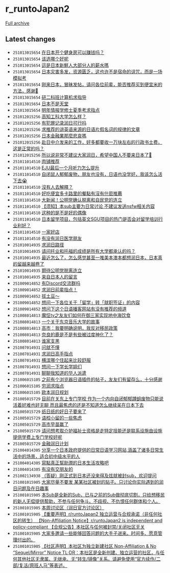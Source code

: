 # r_runtoJapan2

[Full archive](archive.md)

## Latest changes

- `251013015654` [在日本开个健身房可以赚钱吗？](../posts/r_runtoJapan2/251012082224_1o4jnjo.md)
- `251013015654` [该选哪个好呢](../posts/r_runtoJapan2/251012232250_1o53zc6.md)
- `251013015654` [這是日本新鮮人大部分人的薪水嗎](../posts/r_runtoJapan2/251012062139_1o4hrdi.md)
- `251013015654` [日本灾害多发，资源匮乏，这也许不是宿命的诅咒，而是一场模拟考](../posts/r_runtoJapan2/251012181435_1o4wc3k.md)
- `251013015654` [刚来日本，冒昧发帖，请问各位前辈，能否推荐买到便宜米的方法，感谢🙏](../posts/r_runtoJapan2/251012132902_1o4p3o9.md)
- `251013015654` [研二科班计算机求指导](../posts/r_runtoJapan2/251012201113_1o4zcr8.md)
- `251013015654` [日本不是天堂](../posts/r_runtoJapan2/251012160939_1o4t27t.md)
- `251013015654` [明年情报学修士夏季考求指点](../posts/r_runtoJapan2/251012123511_1o4nxgu.md)
- `251012015256` [高知工科大学怎么样？](../posts/r_runtoJapan2/251010143015_1o32hdf.md)
- `251012015256` [有犯罪记录润日可行吗](../posts/r_runtoJapan2/251011045151_1o3mqsu.md)
- `251012015256` [求推荐的讲英语来源的日语片假名词的规律的文章](../posts/r_runtoJapan2/251011131450_1o3vcvg.md)
- `251012015256` [日本金融業那麼悲哀嗎](../posts/r_runtoJapan2/251011070440_1o3ozr3.md)
- `251012015256` [赴日中介发来的工作，好多都要收一万块左右的行政书士费，这是正常的吗？](../posts/r_runtoJapan2/251011162834_1o3zzrz.md)
- `251012015256` [所以说非常不建议大家润日，希望中国人不要来日本了🙏](../posts/r_runtoJapan2/251011211709_1o472gg.md)
- `251011014510` [肉铺推荐](../posts/r_runtoJapan2/251010042442_1o2rcii.md)
- `251011014510` [EJU最后一个月听力怎么提升](../posts/r_runtoJapan2/251010130340_1o30bp7.md)
- `251011014510` [自闭鼠人郁郁废物，朋友也没有，日语也没学好，我该怎么活下去😭](../posts/r_runtoJapan2/251010111302_1o2y0p1.md)
- `251011014510` [沒有人去解釋？](../posts/r_runtoJapan2/251010203559_1o3c91w.md)
- `251011014510` [好吃便宜多卡路里的餐點有沒有什麽推薦](../posts/r_runtoJapan2/251010034610_1o2qlzo.md)
- `251011014510` [大新闻！公明党确认脱离和自民党的连立](../posts/r_runtoJapan2/251010070834_1o2u44v.md)
- `251011014510` [【须知】本sub主要为日常讨论 不建议发送nsfw相关内容](../posts/r_runtoJapan2/251010144326_1o32trc.md)
- `251011014510` [这种的是不是好的偶像](../posts/r_runtoJapan2/251010102335_1o2x4y9.md)
- `251011014510` [日本留学项目，包括英文SGU项目的热门是否会对留学培训行业利好？](../posts/r_runtoJapan2/251010025101_1o2picv.md)
- `251011014510` [一家好店](../posts/r_runtoJapan2/251010051631_1o2sa0m.md)
- `251011014510` [有没有润日医学朋友](../posts/r_runtoJapan2/251010090731_1o2vwkz.md)
- `251010014935` [求润日路径](../posts/r_runtoJapan2/251009023232_1o1ukgj.md)
- `251010014935` [请问托业和托福的成绩是所有大学都承认的吗？](../posts/r_runtoJapan2/251009075128_1o1zys7.md)
- `251010014935` [最近怎么了，怎么感觉甚至一堆美本澳本都想润日本，日本真的留越来越卷了](../posts/r_runtoJapan2/251010011909_1o2nmce.md)
- `251010014935` [期待公明党脱离连立](../posts/r_runtoJapan2/251009165821_1o2beal.md)
- `251010014935` [来自日本人的留言](../posts/r_runtoJapan2/251009015557_1o1ttbp.md)
- `251009014852` [有Discord交流群吗](../posts/r_runtoJapan2/251008032038_1o0zpoq.md)
- `251009014852` [求润日前辈指点！](../posts/r_runtoJapan2/251008164628_1o1ftic.md)
- `251009014852` [拔土豆～](../posts/r_runtoJapan2/251008084033_1o152gf.md)
- `251009014852` [想问一下各位关于「留学」转「就职签证」的内容](../posts/r_runtoJapan2/251008160253_1o1en21.md)
- `251009014852` [想问下这个日语播客网站有没有推荐的频道](../posts/r_runtoJapan2/251005144803_1nyq5uv.md)
- `251008014813` [魔怔tv之友友们如何在御三家实现地中海饮食](../posts/r_runtoJapan2/251007073309_1o088om.md)
- `251008014813` [一个关于东京音乐大学的故事](../posts/r_runtoJapan2/251007223810_1o0tm6y.md)
- `251008014813` [高市：我要明确说明，我反对移民政策](../posts/r_runtoJapan2/251007060636_1o06ve0.md)
- `251008014813` [奈良的鹿是不是有些被过度神化了？](../posts/r_runtoJapan2/251008004333_1o0wgg6.md)
- `251008014813` [谁家支黑](../posts/r_runtoJapan2/251007072608_1o084tr.md)
- `251007014931` [问就不懂](../posts/r_runtoJapan2/251006154502_1nzmoez.md)
- `251007014931` [求润日高手指点](../posts/r_runtoJapan2/251006135742_1nzjslp.md)
- `251007014931` [横滨哪个住起来比较舒服](../posts/r_runtoJapan2/251006103231_1nzfert.md)
- `251007014931` [想问一下学长学姐们](../posts/r_runtoJapan2/251006105314_1nzfrqo.md)
- `251007014931` [聊聊我知道的华人派遣](../posts/r_runtoJapan2/251006032817_1nz8h7x.md)
- `251006015105` [之前有个浏览器日语插件的帖子，友友们有留存么，十分感谢](../posts/r_runtoJapan2/251005173052_1nyuf7b.md)
- `251006015105` [穷润求指点](../posts/r_runtoJapan2/251005183301_1nyw3f3.md)
- `251006015105` [欧本润日规划](../posts/r_runtoJapan2/251005111048_1nylfci.md)
- `251005015729` [目前在关东上专门学校 作为一个内向自闭郁郁蹲蛆废物只能说活着好难也好无聊 而且最焦虑的还是不知道怎么继续呆在日本下去](../posts/r_runtoJapan2/251004042703_1nxkixd.md)
- `251005015729` [纸日纸的好日子要来了](../posts/r_runtoJapan2/251004083828_1nxoowl.md)
- `251005015729` [语校小留的一些焦虑](../posts/r_runtoJapan2/251004045610_1nxl1h2.md)
- `251005015729` [高市早苗赢了](../posts/r_runtoJapan2/251004055841_1nxm3u2.md)
- `251005015729` [请问想考取介护福祉士资格是走特定技能还是联系设施由设施提供学费上专门学校好呢](../posts/r_runtoJapan2/251004110330_1nxr1d9.md)
- `251005015729` [金融润日计划](../posts/r_runtoJapan2/251003112249_1nwwe5a.md)
- `251004014305` [分享一个日本政府提供的日常日语学习网站,涵盖了诸多日常生活中的场景，适合初中级水平的人](../posts/r_runtoJapan2/251003081731_1nwtb9t.md)
- `251004014305` [寫點真正幫助潤的日本生活攻略吧](../posts/r_runtoJapan2/251003080457_1nwt4fr.md)
- `251004014305` [有没有交朋友的](../posts/r_runtoJapan2/251003124032_1nwy0ve.md)
- `251002134938` [（答疑）刚正式到日本还没来得及炫就被封sub，欢迎提问](../posts/r_runtoJapan2/251002130800_1nw3atz.md)
- `251001015905` [大家尽量不要发 某某社区被封的贴子。只讨论你实际遇到的润日问题及在日趣事](../posts/r_runtoJapan2/250930071646_1nu6lxa.md)
- `251001015905` [本Sub是全新的Sub，已与之前的Sub做彻底切割，只给想移民的新人无偿提供帮助，不参与任何争斗。不歧视、不仇恨任何群体和个人。](../posts/r_runtoJapan2/250930040700_1nu3f8g.md)
- `251001015905` [本周讨论区（润日官方讨论区）](../posts/r_runtoJapan2/250928101514_1nskq1l.md)
- `251001015905` [【重要声明】r/runtoJapan2 独立运营与合规承诺（非任何社区的转生）  【Non-Affiliation Notice】r/runtoJapan2 is independent and policy-compliant  【合规公告】本社区与任何被封禁/关闭社区无关](../posts/r_runtoJapan2/250930143030_1nuer4m.md)
- `251001015905` [大家多邀请一些能够回答问题的大手子进来。时间多、愿意管理付出的。](../posts/r_runtoJapan2/250928013842_1nsc1pu.md)
- `251001015905` [【社区声明】本社区为独立新建社区 Non-Affiliation & No “Sequel/Mirror” Notice       TL;DR：本社区是全新创建、独立运营的社区，与任何其他社区无隶属、无继承、无“转生/镜像”关系。请避免使用“官方续作/二部/复活/原班人马”等表述。](../posts/r_runtoJapan2/250930073117_1nu6u3k.md)
